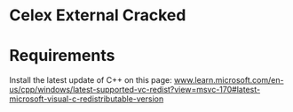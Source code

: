 # Celex External Cracked

# Requirements

Install the latest update of C++ on this page: www.learn.microsoft.com/en-us/cpp/windows/latest-supported-vc-redist?view=msvc-170#latest-microsoft-visual-c-redistributable-version
